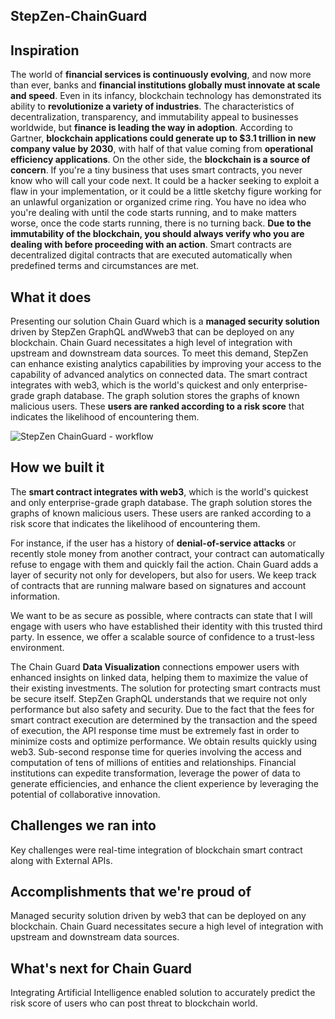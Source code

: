 ## StepZen-ChainGuard

## Inspiration
The world of **financial services is continuously evolving**, and now more than ever, banks and **financial institutions globally must innovate at scale and speed**. Even in its infancy, blockchain technology has demonstrated its ability to **revolutionize a variety of industries**. The characteristics of decentralization, transparency, and immutability appeal to businesses worldwide, but **finance is leading the way in adoption**.
According to Gartner, **blockchain applications could generate up to $3.1 trillion in new company value by 2030**, with half of that value coming from **operational efficiency applications**. On the other side, the **blockchain is a source of concern**. If you're a tiny business that uses smart contracts, you never know who will call your code next. It could be a hacker seeking to exploit a flaw in your implementation, or it could be a little sketchy figure working for an unlawful organization or organized crime ring. You have no idea who you're dealing with until the code starts running, and to make matters worse, once the code starts running, there is no turning back. **Due to the immutability of the blockchain, you should always verify who you are dealing with before proceeding with an action**. Smart contracts are decentralized digital contracts that are executed automatically when predefined terms and circumstances are met.

## What it does

Presenting our solution Chain Guard which is a **managed security solution** driven by StepZen GraphQL andWweb3 that can be deployed on any blockchain. Chain Guard necessitates a high level of integration with upstream and downstream data sources. To meet this demand, StepZen can enhance existing analytics capabilities by improving your access to the capability of advanced analytics on connected data. The smart contract integrates with web3, which is the world's quickest and only enterprise-grade graph database. The graph solution stores the graphs of known malicious users. These **users are ranked according to a risk score** that indicates the likelihood of encountering them.

![StepZen ChainGuard - workflow](https://user-images.githubusercontent.com/107539208/179367107-ce1306ab-f454-4c21-acea-f9f1ce80c9a9.jpg)



## How we built it

The **smart contract integrates with web3**, which is the world's quickest and only enterprise-grade graph database. The graph solution stores the graphs of known malicious users. These users are ranked according to a risk score that indicates the likelihood of encountering them.

For instance, if the user has a history of **denial-of-service attacks** or recently stole money from another contract, your contract can automatically refuse to engage with them and quickly fail the action. Chain Guard adds a layer of security not only for developers, but also for users. We keep track of contracts that are running malware based on signatures and account information. 

We want to be as secure as possible, where contracts can state that I will engage with users who have established their identity with this trusted third party. In essence, we offer a scalable source of confidence to a trust-less environment.

The Chain Guard **Data Visualization** connections empower users with enhanced insights on linked data, helping them to maximize the value of their existing investments. 
The solution for protecting smart contracts must be secure itself. StepZen GraphQL understands that we require not only performance but also safety and security.
Due to the fact that the fees for smart contract execution are determined by the transaction and the speed of execution, the API response time must be extremely fast in order to minimize costs and optimize performance. We obtain results quickly using web3. Sub-second response time for queries involving the access and computation of tens of millions of entities and relationships.  Financial institutions can expedite transformation, leverage the power of data to generate efficiencies, and enhance the client experience by leveraging the potential of collaborative innovation.


## Challenges we ran into

Key challenges were real-time integration of blockchain smart contract along with External APIs. 

## Accomplishments that we're proud of

Managed security solution driven by web3 that can be deployed on any blockchain. Chain Guard necessitates secure a high level of integration with upstream and downstream data sources. 

## What's next for Chain Guard

Integrating Artificial Intelligence enabled solution to accurately predict the risk score of users who can post threat to blockchain world.
